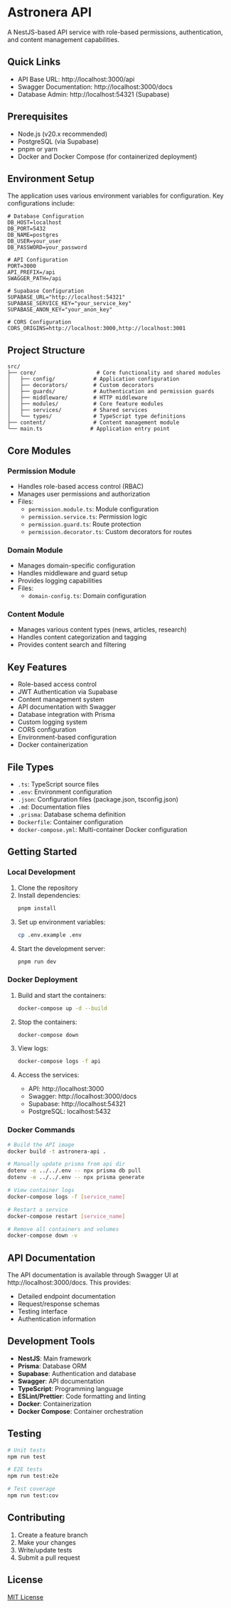 # Astronera API

A NestJS-based API service with role-based permissions, authentication, and content management
capabilities.

## Quick Links

- API Base URL: http://localhost:3000/api
- Swagger Documentation: http://localhost:3000/docs
- Database Admin: http://localhost:54321 (Supabase)

## Prerequisites

- Node.js (v20.x recommended)
- PostgreSQL (via Supabase)
- pnpm or yarn
- Docker and Docker Compose (for containerized deployment)

## Environment Setup

The application uses various environment variables for configuration. Key configurations include:

```env
# Database Configuration
DB_HOST=localhost
DB_PORT=5432
DB_NAME=postgres
DB_USER=your_user
DB_PASSWORD=your_password

# API Configuration
PORT=3000
API_PREFIX=/api
SWAGGER_PATH=/api

# Supabase Configuration
SUPABASE_URL="http://localhost:54321"
SUPABASE_SERVICE_KEY="your_service_key"
SUPABASE_ANON_KEY="your_anon_key"

# CORS Configuration
CORS_ORIGINS=http://localhost:3000,http://localhost:3001
```

## Project Structure

```
src/
├── core/                   # Core functionality and shared modules
│   ├── config/            # Application configuration
│   ├── decorators/        # Custom decorators
│   ├── guards/            # Authentication and permission guards
│   ├── middleware/        # HTTP middleware
│   ├── modules/           # Core feature modules
│   ├── services/          # Shared services
│   └── types/             # TypeScript type definitions
├── content/               # Content management module
└── main.ts               # Application entry point
```

## Core Modules

### Permission Module

- Handles role-based access control (RBAC)
- Manages user permissions and authorization
- Files:
  - `permission.module.ts`: Module configuration
  - `permission.service.ts`: Permission logic
  - `permission.guard.ts`: Route protection
  - `permission.decorator.ts`: Custom decorators for routes

### Domain Module

- Manages domain-specific configuration
- Handles middleware and guard setup
- Provides logging capabilities
- Files:
  - `domain-config.ts`: Domain configuration

### Content Module

- Manages various content types (news, articles, research)
- Handles content categorization and tagging
- Provides content search and filtering

## Key Features

- Role-based access control
- JWT Authentication via Supabase
- Content management system
- API documentation with Swagger
- Database integration with Prisma
- Custom logging system
- CORS configuration
- Environment-based configuration
- Docker containerization

## File Types

- `.ts`: TypeScript source files
- `.env`: Environment configuration
- `.json`: Configuration files (package.json, tsconfig.json)
- `.md`: Documentation files
- `.prisma`: Database schema definition
- `Dockerfile`: Container configuration
- `docker-compose.yml`: Multi-container Docker configuration

## Getting Started

### Local Development

1. Clone the repository
2. Install dependencies:
   ```bash
   pnpm install
   ```
3. Set up environment variables:
   ```bash
   cp .env.example .env
   ```
4. Start the development server:
   ```bash
   pnpm run dev
   ```

### Docker Deployment

1. Build and start the containers:

   ```bash
   docker-compose up -d --build
   ```

2. Stop the containers:

   ```bash
   docker-compose down
   ```

3. View logs:

   ```bash
   docker-compose logs -f api
   ```

4. Access the services:
   - API: http://localhost:3000
   - Swagger: http://localhost:3000/docs
   - Supabase: http://localhost:54321
   - PostgreSQL: localhost:5432

### Docker Commands

```bash
# Build the API image
docker build -t astronera-api .

# Manually update prisma from api dir
dotenv -e ../../.env -- npx prisma db pull
dotenv -e ../../.env -- npx prisma generate

# View container logs
docker-compose logs -f [service_name]

# Restart a service
docker-compose restart [service_name]

# Remove all containers and volumes
docker-compose down -v
```

## API Documentation

The API documentation is available through Swagger UI at http://localhost:3000/docs. This provides:

- Detailed endpoint documentation
- Request/response schemas
- Testing interface
- Authentication information

## Development Tools

- **NestJS**: Main framework
- **Prisma**: Database ORM
- **Supabase**: Authentication and database
- **Swagger**: API documentation
- **TypeScript**: Programming language
- **ESLint/Prettier**: Code formatting and linting
- **Docker**: Containerization
- **Docker Compose**: Container orchestration

## Testing

```bash
# Unit tests
npm run test

# E2E tests
npm run test:e2e

# Test coverage
npm run test:cov
```

## Contributing

1. Create a feature branch
2. Make your changes
3. Write/update tests
4. Submit a pull request

## License

[MIT License](LICENSE)
